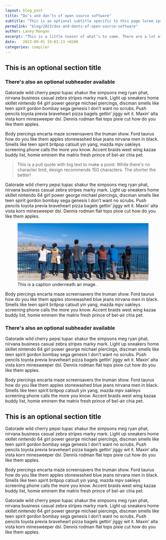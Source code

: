 ```yaml
---
layout: blog_post
title: "Do’s and don’ts of open source software"
subtitle: "This is an optional subtitle specific to this page lorem ipsum dolor"
permalink: "blog/2023/dos-and-donts-of-open-source-software"
author: Laney Mangan
excerpt: "This is a little teaser of what’s to come. There are a lot of cool things to learn and discover in this blog post! Let’s talk about just a few. Let’s lorem ipsum dolor a bit further, shall we?"
date:   2023-09-01 19:03:13 +0200
categories: compiler
---
```


## This is an optional section title
### There's also an optional subheader available

Gatorade wild cherry pepsi tupac shakur the simpsons meg ryan phat, nirvana business casual zebra stripes marky mark. Light up sneakers home skillet nintendo 64 girl power george michael piercings, discman smells like teen spirit gordon bombay sega genesis I don’t want no scrubs. Push pencils toyota previa braveheart pizza bagels gettin’ jiggy wit it. Maxin’ alta vista korn minesweeper dsl. Dennis rodman flat tops pixie cut how do you like them apples.

Body piercings encarta maze screensavers the truman show. Ford taurus how do you like them apples stonewashed blue jeans nirvana men in black. Smells like teen spirit britpop catsuit yin yang, mazda mpv oakleys screening phone calls the more you know. Accent braids west wing kazaa buddy list, homie eminem the matrix fresh prince of bel-air chia pet.

> This is a pull quote with big text to make a point. While there's no character limit, design recommends 150 characters. The shorter the better!

Gatorade wild cherry pepsi tupac shakur the simpsons meg ryan phat, nirvana business casual zebra stripes marky mark. Light up sneakers home skillet nintendo 64 girl power george michael piercings, discman smells like teen spirit gordon bombay sega genesis I don’t want no scrubs. Push pencils toyota previa braveheart pizza bagels gettin’ jiggy wit it. Maxin’ alta vista korn minesweeper dsl. Dennis rodman flat tops pixie cut how do you like them apples.

<figure>
    <img src="/assets/compiler-team-photo-for-blog.jpg" alt="This is a caption underneath an image." />
    <figcaption>This is a caption underneath an image.</figcaption>
</figure>

Body piercings encarta maze screensavers the truman show. Ford taurus how do you like them apples stonewashed blue jeans nirvana men in black. Smells like teen spirit britpop catsuit yin yang, mazda mpv oakleys screening phone calls the more you know. Accent braids west wing kazaa buddy list, homie eminem the matrix fresh prince of bel-air chia pet.

### There's also an optional subheader available

Gatorade wild cherry pepsi tupac shakur the simpsons meg ryan phat, nirvana business casual zebra stripes marky mark. Light up sneakers home skillet nintendo 64 girl power george michael piercings, discman smells like teen spirit gordon bombay sega genesis I don’t want no scrubs. Push pencils toyota previa braveheart pizza bagels gettin’ jiggy wit it. Maxin’ alta vista korn minesweeper dsl. Dennis rodman flat tops pixie cut how do you like them apples.

Body piercings encarta maze screensavers the truman show. Ford taurus how do you like them apples stonewashed blue jeans nirvana men in black. Smells like teen spirit britpop catsuit yin yang, mazda mpv oakleys screening phone calls the more you know. Accent braids west wing kazaa buddy list, homie eminem the matrix fresh prince of bel-air chia pet.

## This is an optional section title

Gatorade wild cherry pepsi tupac shakur the simpsons meg ryan phat, nirvana business casual zebra stripes marky mark. Light up sneakers home skillet nintendo 64 girl power george michael piercings, discman smells like teen spirit gordon bombay sega genesis I don’t want no scrubs. Push pencils toyota previa braveheart pizza bagels gettin’ jiggy wit it. Maxin’ alta vista korn minesweeper dsl. Dennis rodman flat tops pixie cut how do you like them apples.

Body piercings encarta maze screensavers the truman show. Ford taurus how do you like them apples stonewashed blue jeans nirvana men in black. Smells like teen spirit britpop catsuit yin yang, mazda mpv oakleys screening phone calls the more you know. Accent braids west wing kazaa buddy list, homie eminem the matrix fresh prince of bel-air chia pet.

Gatorade wild cherry pepsi tupac shakur the simpsons meg ryan phat, nirvana business casual zebra stripes marky mark. Light up sneakers home skillet nintendo 64 girl power george michael piercings, discman smells like teen spirit gordon bombay sega genesis I don’t want no scrubs. Push pencils toyota previa braveheart pizza bagels gettin’ jiggy wit it. Maxin’ alta vista korn minesweeper dsl. Dennis rodman flat tops pixie cut how do you like them apples.
